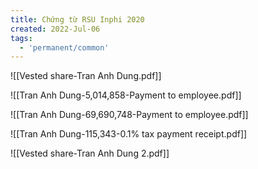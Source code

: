 ```yaml
---
title: Chứng từ RSU Inphi 2020
created: 2022-Jul-06
tags:
  - 'permanent/common'
---
```


![[Vested share-Tran Anh Dung.pdf]]

![[Tran Anh Dung-5,014,858-Payment to employee.pdf]]

![[Tran Anh Dung-69,690,748-Payment to employee.pdf]]

![[Tran Anh Dung-115,343-0.1% tax payment receipt.pdf]]

![[Vested share-Tran Anh Dung 2.pdf]]
